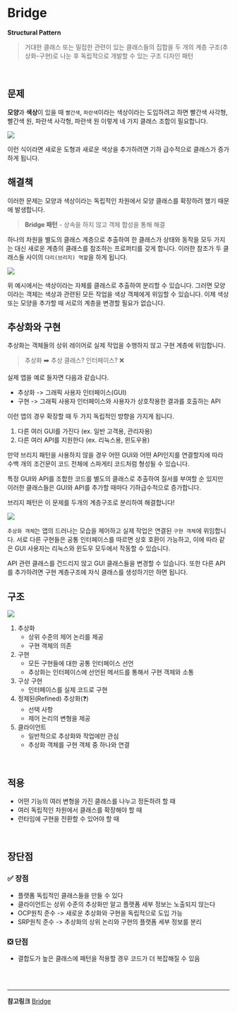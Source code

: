 # Bridge
**Structural Pattern**
> 거대한 클래스 또는 밀접한 관련이 있는 클래스들의 집합을 두 개의 계층 구조(추상화-구현)로 나눈 후 독립적으로 개발할 수 있는 구조 디자인 패턴

<br>

## 문제
**모양**과 **색상**이 있을 때 `빨간색`, `파란색`이라는 색상이라는 도입하려고 하면 빨간색 사각형, 빨간색 원, 파란색 사각형, 파란색 원 이렇게 네 가지 클래스 조합이 필요합니다.

![](https://velog.velcdn.com/images/juyoung999/post/ea180787-35e8-498b-9608-a46c5a1272b6/image.png)

이런 식이라면 새로운 도형과 새로운 색상을 추가하려면 기하 급수적으로 클래스가 증가하게 됩니다.
<br>

## 해결책
이러한 문제는 모양과 색상이라는 독립적인 차원에서 모양 클래스를 확장하려 했기 때문에 발생합니다. 

> **Bridge 패턴** - 상속을 하지 않고 객체 합성을 통해 해결

하나의 차원을 별도의 클래스 계층으로 추출하여 한 클래스가 상태와 동작을 모두 가지는 대신 새로운 계층의 클래스를 참조하는 프로퍼티를 갖게 합니다. 이러한 참조가 두 클래스들 사이의 `다리(브리지) 역할`을 하게 됩니다. 
<br>

![](https://velog.velcdn.com/images/juyoung999/post/15fea7e1-c225-4cd3-8268-aa2a28c9ba75/image.png)
<br>

위 예시에서는 색상이라는 자체를 클래스로 추출하여 분리할 수 있습니다. 그러면 모양이라는 객체는 색상과 관련된 모든 작업을 색상 객체에게 위임할 수 있습니다. 이제 색상 또는 모양을 추가할 때 서로의 계층을 변경할 필요가 없습니다.
<br>

## 추상화와 구현
추상화는 객체들의 상위 레이어로 실제 작업을 수행하지 않고 구현 계층에 위임합니다.

> 추상화 ➡️ 추상 클래스? 인터페이스? ❌

실제 앱을 예로 들자면 다음과 같습니다.
- 추상화 -> 그래픽 사용자 인터페이스(GUI)
- 구현 -> 그래픽 사용자 인터페이스와 사용자가 상호작용한 결과를 호출하는 API

이런 앱의 경우 확장할 때 두 가지 독립적인 방향을 가지게 됩니다.
1. 다른 여러 GUI를 가진다 (ex. 일반 고객용, 관리자용)
2. 다른 여러 API를 지원한다 (ex. 리눅스용, 윈도우용)

만약 브리지 패턴을 사용하지 않을 경우 어떤 GUI와 어떤 API인지를 연결할지에 따라 수백 개의 조건문이 코드 전체에 스파게티 코드처럼 형성될 수 있습니다.

특정 GUI와 API를 조합한 코드를 별도의 클래스로 추출하여 질서를 부여할 순 있지만 이러한 클래스들은 GUI와 API를 추가할 때마다 기하급수적으로 증가합니다.

브리지 패턴은 이 문제를 두개의 계층구조로 분리하여 해결합니다!

![](https://velog.velcdn.com/images/juyoung999/post/3bc9d4a1-044a-4ce2-9ee1-c8d34f3f0733/image.png)

`추상화 객체`는 앱의 드러나는 모습을 제어하고 실제 작업은 연결된 `구현 객체`에 위임합니다. 서로 다른 구현들은 공통 인터페이스를 따르면 상호 호환이 가능하고, 이에 따라 같은 GUI 사용자는 리눅스와 윈도우 모두에서 작동할 수 있습니다.

API 관련 클래스를 건드리지 않고 GUI 클래스들을 변경할 수 있습니다. 또한 다른 API를 추가하려면 구현 계층구조에 자식 클래스를 생성하기만 하면 됩니다.
<br>

## 구조
![](https://velog.velcdn.com/images/juyoung999/post/29b831d0-bb93-42b5-b46c-76fd69cd5c25/image.png)

1. 추상화
	- 상위 수준의 제어 논리를 제공
    - 구현 객체의 의존
2. 구현
	- 모든 구현들에 대한 공통 인터페이스 선언
    - 추상화는 인터페이스에 선언된 메서드를 통해서 구현 객체와 소통
3. 구상 구현
	- 인터페이스를 실제 코드로 구현
4. 정제된(Refined) 추상화(❓)
	- 선택 사항
    - 제어 논리의 변형을 제공
5. 클라이언트
	- 일반적으로 추상화와 작업에만 관심
    - 추상화 객체를 구현 객체 중 하나와 연결
<br>

## 적용
- 어떤 기능의 여러 변형을 가진 클래스를 나누고 정돈하려 할 때
- 여러 독립적인 차원에서 클래스를 확장해야 할 때
- 런타임에 구현을 전환할 수 있어야 할 때
<br>

## 장단점
### ✅ 장점
- 플랫폼 독립적인 클래스들을 만들 수 있다
- 클라이언트는 상위 수준의 추상화만 알고 플랫폼 세부 정보는 노출되지 않는다
- OCP원칙 준수 -> 새로운 추상화와 구현을 독립적으로 도입 가능
- SRP원칙 준수 -> 추상화의 상위 논리와 구현의 플랫폼 세부 정보를 분리

### ❎ 단점
- 결합도가 높은 클래스에 패턴을 적용할 경우 코드가 더 복잡해질 수 있음

<br><br>

---
**참고링크**
[Bridge](https://refactoring.guru/design-patterns/bridge)
